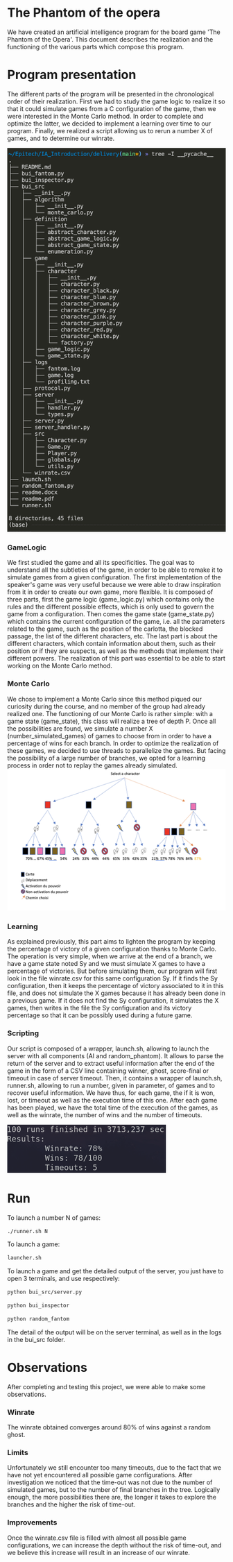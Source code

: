 # The Phantom of the opera


We have created an artificial intelligence program for the board game 'The Phantom of the Opera'. This document describes the realization and the functioning of the various parts which compose this program.

# Program presentation

The different parts of the program will be presented in the chronological order of their realization. First we had to study the game logic to realize it so that it could simulate games from a C configuration of the game, then we were interested in the Monte Carlo method. In order to complete and optimize the latter, we decided to implement a learning over time to our program. Finally, we realized a script allowing us to rerun a number X of games, and to determine our winrate.

![Screenshot](images/tree.png)

### GameLogic

We first studied the game and all its specificities. The goal was to understand all the subtleties of the game, in order to be able to remake it to simulate games from a given configuration. The first implementation of the speaker's game was very useful because we were able to draw inspiration from it in order to create our own game, more flexible. It is composed of three parts, first the game logic (game_logic.py) which contains only the rules and the different possible effects, which is only used to govern the game from a configuration. Then comes the game state (game_state.py) which contains the current configuration of the game, i.e. all the parameters related to the game, such as the position of the carlotta, the blocked passage, the list of the different characters, etc. The last part is about the different characters, which contain information about them, such as their position or if they are suspects, as well as the methods that implement their different powers. The realization of this part was essential to be able to start working on the Monte Carlo method.

### Monte Carlo

We chose to implement a Monte Carlo since this method piqued our curiosity during the course, and no member of the group had already realized one. The functioning of our Monte Carlo is rather simple: with a game state (game_state), this class will realize a tree of depth P. Once all the possibilities are found, we simulate a number X (number_simulated_games) of games to choose from in order to have a percentage of wins for each branch. In order to optimize the realization of these games, we decided to use threads to parallelize the games. But facing the possibility of a large number of branches, we opted for a learning process in order not to replay the games already simulated.
![Screenshot](images/monte_carlo.png)

### Learning

As explained previously, this part aims to lighten the program by keeping the percentage of victory of a given configuration thanks to Monte Carlo. The operation is very simple, when we arrive at the end of a branch, we have a game state noted Sy and we must simulate X games to have a percentage of victories. But before simulating them, our program will first look in the file winrate.csv for this same configuration Sy. If it finds the Sy configuration, then it keeps the percentage of victory associated to it in this file, and does not simulate the X games because it has already been done in a previous game. If it does not find the Sy configuration, it simulates the X games, then writes in the file the Sy configuration and its victory percentage so that it can be possibly used during a future game.

### Scripting

Our script is composed of a wrapper, launch.sh, allowing to launch the server with all components (AI and random_phantom). It allows to parse the return of the server and to extract useful information after the end of the game in the form of a CSV line containing winner, ghost, score-final or timeout in case of server timeout. Then, it contains a wrapper of launch.sh, runner.sh, allowing to run a number, given in parameter, of games and to recover useful information. We have thus, for each game, the if it is won, lost, or timeout as well as the execution time of this one. After each game has been played, we have the total time of the execution of the games, as well as the winrate, the number of wins and the number of timeouts.

![Screenshot](images/script.png)

# Run
To launch a number N of games:

```sh
./runner.sh N
```

To launch a game:

```sh
launcher.sh
```

To launch a game and get the detailed output of the server, you just have to open 3 terminals, and use respectively:

```sh
python bui_src/server.py
```

```sh
python bui_inspector
```

```sh
python random_fantom
```

The detail of the output will be on the server terminal, as well as in the logs in the bui_src folder.

# Observations

After completing and testing this project, we were able to make some observations.

### Winrate

The winrate obtained converges around 80% of wins against a random ghost.

### Limits

Unfortunately we still encounter too many timeouts, due to the fact that we have not yet encountered all possible game configurations. After investigation we noticed that the time-out was not due to the number of simulated games, but to the number of final branches in the tree. Logically enough, the more possibilities there are, the longer it takes to explore the branches and the higher the risk of time-out.

### Improvements

Once the winrate.csv file is filled with almost all possible game configurations, we can increase the depth without the risk of time-out, and we believe this increase will result in an increase of our winrate.

